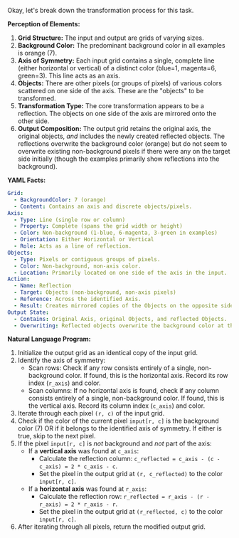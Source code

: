 Okay, let's break down the transformation process for this task.

**Perception of Elements:**

1.  **Grid Structure:** The input and output are grids of varying sizes.
2.  **Background Color:** The predominant background color in all examples is orange (7).
3.  **Axis of Symmetry:** Each input grid contains a single, complete line (either horizontal or vertical) of a distinct color (blue=1, magenta=6, green=3). This line acts as an axis.
4.  **Objects:** There are other pixels (or groups of pixels) of various colors scattered on one side of the axis. These are the "objects" to be transformed.
5.  **Transformation Type:** The core transformation appears to be a reflection. The objects on one side of the axis are mirrored onto the other side.
6.  **Output Composition:** The output grid retains the original axis, the original objects, *and* includes the newly created reflected objects. The reflections overwrite the background color (orange) but do not seem to overwrite existing non-background pixels if there were any on the target side initially (though the examples primarily show reflections into the background).

**YAML Facts:**


```yaml
Grid:
  - BackgroundColor: 7 (orange)
  - Content: Contains an axis and discrete objects/pixels.
Axis:
  - Type: Line (single row or column)
  - Property: Complete (spans the grid width or height)
  - Color: Non-background (1-blue, 6-magenta, 3-green in examples)
  - Orientation: Either Horizontal or Vertical
  - Role: Acts as a line of reflection.
Objects:
  - Type: Pixels or contiguous groups of pixels.
  - Color: Non-background, non-axis color.
  - Location: Primarily located on one side of the axis in the input.
Action:
  - Name: Reflection
  - Target: Objects (non-background, non-axis pixels)
  - Reference: Across the identified Axis.
  - Result: Creates mirrored copies of the Objects on the opposite side of the Axis.
Output State:
  - Contains: Original Axis, original Objects, and reflected Objects.
  - Overwriting: Reflected objects overwrite the background color at their target locations.
```


**Natural Language Program:**

1.  Initialize the output grid as an identical copy of the input grid.
2.  Identify the axis of symmetry:
    *   Scan rows: Check if any row consists entirely of a single, non-background color. If found, this is the horizontal axis. Record its row index (`r_axis`) and color.
    *   Scan columns: If no horizontal axis is found, check if any column consists entirely of a single, non-background color. If found, this is the vertical axis. Record its column index (`c_axis`) and color.
3.  Iterate through each pixel `(r, c)` of the input grid.
4.  Check if the color of the current pixel `input[r, c]` is the background color (7) OR if it belongs to the identified axis of symmetry. If either is true, skip to the next pixel.
5.  If the pixel `input[r, c]` is *not* background and *not* part of the axis:
    *   If a **vertical axis** was found at `c_axis`:
        *   Calculate the reflection column: `c_reflected = c_axis - (c - c_axis) = 2 * c_axis - c`.
        *   Set the pixel in the output grid at `(r, c_reflected)` to the color `input[r, c]`.
    *   If a **horizontal axis** was found at `r_axis`:
        *   Calculate the reflection row: `r_reflected = r_axis - (r - r_axis) = 2 * r_axis - r`.
        *   Set the pixel in the output grid at `(r_reflected, c)` to the color `input[r, c]`.
6.  After iterating through all pixels, return the modified output grid.